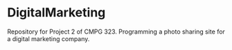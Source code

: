 # DigitalMarketing
Repository for Project 2 of CMPG 323. Programming a photo sharing site for a digital marketing company.
